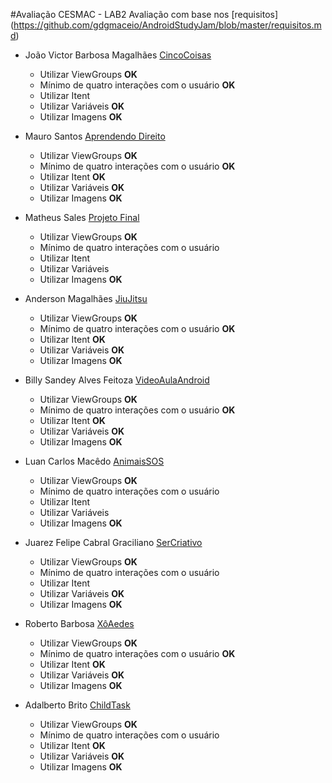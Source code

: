 #Avaliação CESMAC - LAB2
Avaliação com base nos [requisitos] (https://github.com/gdgmaceio/AndroidStudyJam/blob/master/requisitos.md) 

* João Victor Barbosa Magalhães [CincoCoisas](https://github.com/JVictorBM/androidstudyjam)
    * Utilizar ViewGroups **OK**
    * Mínimo de quatro interações com o usuário **OK**
    * Utilizar Itent
    * Utilizar Variáveis **OK**
    * Utilizar Imagens **OK**
	
	
* Mauro Santos [Aprendendo Direito](https://github.com/maurodenison/androidstudyjams)
    * Utilizar ViewGroups **OK**
    * Mínimo de quatro interações com o usuário **OK**
    * Utilizar Itent **OK**
    * Utilizar Variáveis **OK**
    * Utilizar Imagens **OK**


* Matheus Sales [Projeto Final](https://github.com/msales01/ProjetoStudyJam)
    * Utilizar ViewGroups **OK**
    * Mínimo de quatro interações com o usuário
    * Utilizar Itent
    * Utilizar Variáveis
    * Utilizar Imagens **OK**

	
* Anderson Magalhães [JiuJitsu](https://github.com/oandersonbm/android5)
    * Utilizar ViewGroups **OK**
    * Mínimo de quatro interações com o usuário **OK**
    * Utilizar Itent **OK**
    * Utilizar Variáveis **OK**
    * Utilizar Imagens **OK**
	
* Billy Sandey Alves Feitoza [VideoAulaAndroid](https://github.com/billysandey/VideoAulaAndroid)
    * Utilizar ViewGroups **OK**
    * Mínimo de quatro interações com o usuário **OK**
    * Utilizar Itent **OK**
    * Utilizar Variáveis **OK**
    * Utilizar Imagens **OK**
    
* Luan Carlos Macêdo [AnimaisSOS](https://drive.google.com/file/d/0B4lwIyJCMux9MEZvUk1TdWZfMlk/view?usp=sharing)
    * Utilizar ViewGroups **OK**
    * Mínimo de quatro interações com o usuário
    * Utilizar Itent
    * Utilizar Variáveis
    * Utilizar Imagens **OK**

* Juarez Felipe Cabral Graciliano [SerCriativo](https://github.com/cabralfelipe00/5-maneiras-de-ser-criativo)
    * Utilizar ViewGroups **OK**
    * Mínimo de quatro interações com o usuário
    * Utilizar Itent
    * Utilizar Variáveis **OK**
    * Utilizar Imagens **OK**

* Roberto Barbosa [XôAedes](https://github.com/barbosaroberto/xoAedes)
    * Utilizar ViewGroups **OK**
    * Mínimo de quatro interações com o usuário **OK**
    * Utilizar Itent **OK**
    * Utilizar Variáveis **OK**
    * Utilizar Imagens **OK**

* Adalberto Brito [ChildTask](https://github.com/betobrito/androidstudyjam)
    * Utilizar ViewGroups **OK**
    * Mínimo de quatro interações com o usuário
    * Utilizar Itent **OK**
    * Utilizar Variáveis **OK**
    * Utilizar Imagens **OK**
